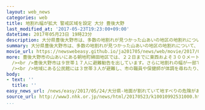 ```yaml
---
layout: web_news
categories: web
title: 地割れ幅が拡大 警戒区域を設定 大分 豊後大野
last_modified_at: '2017-05-23T19:23:00+09:00'
datetime: 2017年05月23日 19時23分
description: 大分県豊後大野市は、多数の地割れが見つかった山あいの地区の地割れについて、幅が広がっているとして、新たに地区の一部を災害対策基本法に基づく警戒区域に設定して関係者以外の立ち入りを禁止しました。
summary: 大分県豊後大野市は、多数の地割れが見つかった山あいの地区の地割れについて、幅が広がっているとして、新たに地区の一部を災害対策基本法に基づく警戒区域に設定して関係者以外の立ち入りを禁止しました。
movie_url: https://newswebeasy.github.io/ja201705/news/web/movie/2017/05/24/k10010992531000.mp4
more: 豊後大野市の山あいにある朝地町綿田地区では、２２日までに東西およそ３００メートル、南北およそ４００メートルの範囲に８１か所の地割れが確認されています。<br
  /><br />豊後大野市は９世帯１７人に避難勧告を出しています。さらに地割れの幅が一部で広がっているのが確認されたとして、新たに現場周辺の南北およそ９００メートル、東西およそ６３０メートルの区域を災害対策基本法に基づく警戒区域に設定し、関係者以外の立ち入りを禁止しました。<br
  /><br />地域にある公民館には３世帯３人が避難し、市の職員や保健師が体調を尋ねたり、今後の生活について相談を受けたりしていました。避難した８６歳の女性は「私の家は地割れが確認されている場所とは川を隔てていて大丈夫だと思っていたので、避難勧告の連絡が来たときにはびっくりしました。きょうはとりあえず公民館に泊まりますが、住み慣れた家にいつ戻れるかわからないので不安です」と話していました。
body:
- text: ''
  title: ''
easy_news_url: /news/easy/2017/05/24/大分県-地面が割れていて地すべりの危険がある/
source_url: http://www3.nhk.or.jp/news/html/20170523/k10010992531000.html
...
```

